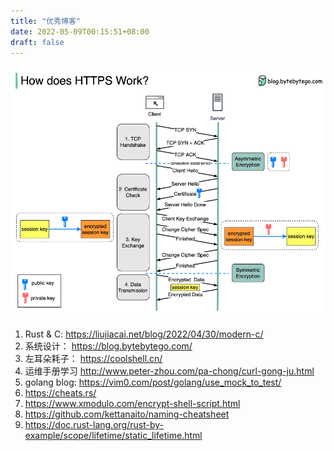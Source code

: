 ```yaml
---
title: "优秀博客"
date: 2022-05-09T00:15:51+08:00
draft: false 
---
```


![](https://raw.githubusercontent.com/crwkey/pics/master/img/20220505144936.png)

1. Rust & C: https://liujiacai.net/blog/2022/04/30/modern-c/
2. 系统设计： https://blog.bytebytego.com/
3. 左耳朵耗子： https://coolshell.cn/
4. 运维手册学习 http://www.peter-zhou.com/pa-chong/curl-gong-ju.html
5. golang blog: https://vim0.com/post/golang/use_mock_to_test/
6. https://cheats.rs/
7. https://www.xmodulo.com/encrypt-shell-script.html
8. https://github.com/kettanaito/naming-cheatsheet
9. https://doc.rust-lang.org/rust-by-example/scope/lifetime/static_lifetime.html
